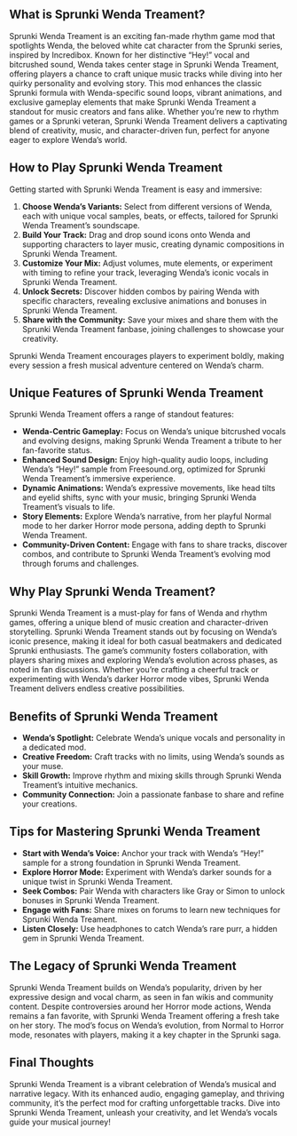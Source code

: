 ## What is Sprunki Wenda Treament?

Sprunki Wenda Treament is an exciting fan-made rhythm game mod that spotlights Wenda, the beloved white cat character from the Sprunki series, inspired by Incredibox. Known for her distinctive “Hey!” vocal and bitcrushed sound, Wenda takes center stage in Sprunki Wenda Treament, offering players a chance to craft unique music tracks while diving into her quirky personality and evolving story. This mod enhances the classic Sprunki formula with Wenda-specific sound loops, vibrant animations, and exclusive gameplay elements that make Sprunki Wenda Treament a standout for music creators and fans alike. Whether you’re new to rhythm games or a Sprunki veteran, Sprunki Wenda Treament delivers a captivating blend of creativity, music, and character-driven fun, perfect for anyone eager to explore Wenda’s world.

## How to Play Sprunki Wenda Treament

Getting started with Sprunki Wenda Treament is easy and immersive:

1. **Choose Wenda’s Variants:** Select from different versions of Wenda, each with unique vocal samples, beats, or effects, tailored for Sprunki Wenda Treament’s soundscape.
2. **Build Your Track:** Drag and drop sound icons onto Wenda and supporting characters to layer music, creating dynamic compositions in Sprunki Wenda Treament.
3. **Customize Your Mix:** Adjust volumes, mute elements, or experiment with timing to refine your track, leveraging Wenda’s iconic vocals in Sprunki Wenda Treament.
4. **Unlock Secrets:** Discover hidden combos by pairing Wenda with specific characters, revealing exclusive animations and bonuses in Sprunki Wenda Treament.
5. **Share with the Community:** Save your mixes and share them with the Sprunki Wenda Treament fanbase, joining challenges to showcase your creativity.

Sprunki Wenda Treament encourages players to experiment boldly, making every session a fresh musical adventure centered on Wenda’s charm.

## Unique Features of Sprunki Wenda Treament

Sprunki Wenda Treament offers a range of standout features:

- **Wenda-Centric Gameplay:** Focus on Wenda’s unique bitcrushed vocals and evolving designs, making Sprunki Wenda Treament a tribute to her fan-favorite status.
- **Enhanced Sound Design:** Enjoy high-quality audio loops, including Wenda’s “Hey!” sample from Freesound.org, optimized for Sprunki Wenda Treament’s immersive experience.
- **Dynamic Animations:** Wenda’s expressive movements, like head tilts and eyelid shifts, sync with your music, bringing Sprunki Wenda Treament’s visuals to life.
- **Story Elements:** Explore Wenda’s narrative, from her playful Normal mode to her darker Horror mode persona, adding depth to Sprunki Wenda Treament.
- **Community-Driven Content:** Engage with fans to share tracks, discover combos, and contribute to Sprunki Wenda Treament’s evolving mod through forums and challenges.

## Why Play Sprunki Wenda Treament?

Sprunki Wenda Treament is a must-play for fans of Wenda and rhythm games, offering a unique blend of music creation and character-driven storytelling. Sprunki Wenda Treament stands out by focusing on Wenda’s iconic presence, making it ideal for both casual beatmakers and dedicated Sprunki enthusiasts. The game’s community fosters collaboration, with players sharing mixes and exploring Wenda’s evolution across phases, as noted in fan discussions. Whether you’re crafting a cheerful track or experimenting with Wenda’s darker Horror mode vibes, Sprunki Wenda Treament delivers endless creative possibilities.

## Benefits of Sprunki Wenda Treament

- **Wenda’s Spotlight:** Celebrate Wenda’s unique vocals and personality in a dedicated mod.
- **Creative Freedom:** Craft tracks with no limits, using Wenda’s sounds as your muse.
- **Skill Growth:** Improve rhythm and mixing skills through Sprunki Wenda Treament’s intuitive mechanics.
- **Community Connection:** Join a passionate fanbase to share and refine your creations.

## Tips for Mastering Sprunki Wenda Treament

- **Start with Wenda’s Voice:** Anchor your track with Wenda’s “Hey!” sample for a strong foundation in Sprunki Wenda Treament.
- **Explore Horror Mode:** Experiment with Wenda’s darker sounds for a unique twist in Sprunki Wenda Treament.
- **Seek Combos:** Pair Wenda with characters like Gray or Simon to unlock bonuses in Sprunki Wenda Treament.
- **Engage with Fans:** Share mixes on forums to learn new techniques for Sprunki Wenda Treament.
- **Listen Closely:** Use headphones to catch Wenda’s rare purr, a hidden gem in Sprunki Wenda Treament.

## The Legacy of Sprunki Wenda Treament

Sprunki Wenda Treament builds on Wenda’s popularity, driven by her expressive design and vocal charm, as seen in fan wikis and community content. Despite controversies around her Horror mode actions, Wenda remains a fan favorite, with Sprunki Wenda Treament offering a fresh take on her story. The mod’s focus on Wenda’s evolution, from Normal to Horror mode, resonates with players, making it a key chapter in the Sprunki saga.

## Final Thoughts

Sprunki Wenda Treament is a vibrant celebration of Wenda’s musical and narrative legacy. With its enhanced audio, engaging gameplay, and thriving community, it’s the perfect mod for crafting unforgettable tracks. Dive into Sprunki Wenda Treament, unleash your creativity, and let Wenda’s vocals guide your musical journey!